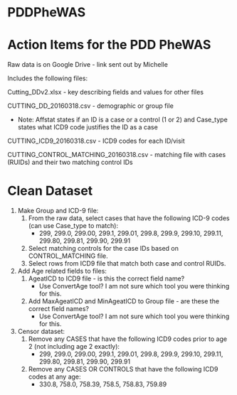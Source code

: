# PDDPheWAS

# Action Items for the PDD PheWAS

Raw data is on Google Drive - link sent out by Michelle

Includes the following files:

Cutting_DDv2.xlsx - key describing fields and values for other files

CUTTING_DD_20160318.csv - demographic or group file

- Note: Affstat states if an ID is a case or a control (1 or 2) and Case_type states what ICD9 code justifies the ID as a case

CUTTING_ICD9_20160318.csv - ICD9 codes for each ID/visit

CUTTING_CONTROL_MATCHING_20160318.csv - matching file with cases (RUIDs) and their two matching control IDs

# Clean Dataset
1. Make Group and ICD-9 file:
    1. From the raw data, select cases that have the following ICD-9 codes (can use Case_type to match): 
    	- 299, 299.0, 299.00, 299.1, 299.01, 299.8, 299.9, 299.10, 299.11, 299.80, 299.81, 299.90, 299.91
    2. Select matching controls for the case IDs based on CONTROL_MATCHING file.
    3. Select rows from ICD9 file that match both case and control RUIDs.
2. Add Age related fields to files:
    1. AgeatICD to ICD9 file - is this the correct field name?
        - Use ConvertAge tool? I am not sure which tool you were thinking for this.
    2. Add MaxAgeatICD and MinAgeatICD to Group file - are these the correct field names?
        - Use ConvertAge tool? I am not sure which tool you were thinking for this.
4. Censor dataset:
    1. Remove any CASES that have the following ICD9 codes prior to age 2 (not including age 2 exactly):
        - 299, 299.0, 299.00, 299.1, 299.01, 299.8, 299.9, 299.10, 299.11, 299.80, 299.81, 299.90, 299.91
    2. Remove any CASES OR CONTROLS that have the following ICD9 codes at any age:
        - 330.8, 758.0, 758.39, 758.5, 758.83, 759.89
